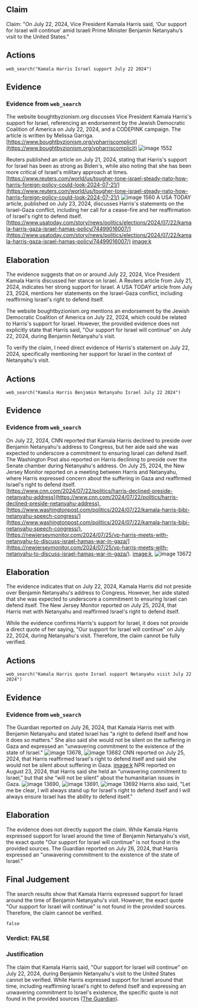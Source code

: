 ## Claim
Claim: "On July 22, 2024, Vice President Kamala Harris said, 'Our support for Israel will continue' amid Israeli Prime Minister Benjamin Netanyahu’s visit to the United States."

## Actions
```
web_search("Kamala Harris Israel support July 22 2024")
```

## Evidence
### Evidence from `web_search`
The website boughtbyzionism.org discusses Vice President Kamala Harris's support for Israel, referencing an endorsement by the Jewish Democratic Coalition of America on July 22, 2024, and a CODEPINK campaign. The article is written by Melissa Garriga. [https://www.boughtbyzionism.org/vpharriscomplicit](https://www.boughtbyzionism.org/vpharriscomplicit) ![image 1552](media/2025-07-20_10-36-1753007798-062130.jpg)

Reuters published an article on July 21, 2024, stating that Harris's support for Israel has been as strong as Biden's, while also noting that she has been more critical of Israel's military approach at times. [https://www.reuters.com/world/us/tougher-tone-israel-steady-nato-how-harris-foreign-policy-could-look-2024-07-21/](https://www.reuters.com/world/us/tougher-tone-israel-steady-nato-how-harris-foreign-policy-could-look-2024-07-21/) ![image 1560](media/2025-07-20_10-36-1753007807-426714.jpg) A USA TODAY article, published on July 23, 2024, discusses Harris's statements on the Israel-Gaza conflict, including her call for a cease-fire and her reaffirmation of Israel's right to defend itself. [https://www.usatoday.com/story/news/politics/elections/2024/07/22/kamala-harris-gaza-israel-hamas-policy/74499016007/](https://www.usatoday.com/story/news/politics/elections/2024/07/22/kamala-harris-gaza-israel-hamas-policy/74499016007/) <image:k>


## Elaboration
The evidence suggests that on or around July 22, 2024, Vice President Kamala Harris discussed her stance on Israel. A Reuters article from July 21, 2024, indicates her strong support for Israel. A USA TODAY article from July 23, 2024, mentions her statements on the Israel-Gaza conflict, including reaffirming Israel's right to defend itself.

The website boughtbyzionism.org mentions an endorsement by the Jewish Democratic Coalition of America on July 22, 2024, which could be related to Harris's support for Israel. However, the provided evidence does not explicitly state that Harris said, "Our support for Israel will continue" on July 22, 2024, during Benjamin Netanyahu's visit.

To verify the claim, I need direct evidence of Harris's statement on July 22, 2024, specifically mentioning her support for Israel in the context of Netanyahu's visit.


## Actions
```
web_search("Kamala Harris Benjamin Netanyahu Israel July 22 2024")
```

## Evidence
### Evidence from `web_search`
On July 22, 2024, CNN reported that Kamala Harris declined to preside over Benjamin Netanyahu's address to Congress, but her aide said she was expected to underscore a commitment to ensuring Israel can defend itself. The Washington Post also reported on Harris declining to preside over the Senate chamber during Netanyahu's address. On July 25, 2024, the New Jersey Monitor reported on a meeting between Harris and Netanyahu, where Harris expressed concern about the suffering in Gaza and reaffirmed Israel's right to defend itself. [https://www.cnn.com/2024/07/22/politics/harris-declined-preside-netanyahu-address](https://www.cnn.com/2024/07/22/politics/harris-declined-preside-netanyahu-address), [https://www.washingtonpost.com/politics/2024/07/22/kamala-harris-bibi-netanyahu-speech-congress/](https://www.washingtonpost.com/politics/2024/07/22/kamala-harris-bibi-netanyahu-speech-congress/), [https://newjerseymonitor.com/2024/07/25/vp-harris-meets-with-netanyahu-to-discuss-israel-hamas-war-in-gaza/](https://newjerseymonitor.com/2024/07/25/vp-harris-meets-with-netanyahu-to-discuss-israel-hamas-war-in-gaza/). <image:k>, ![image 13672](media/2025-08-31_16-36-1756658162-315993.jpg)


## Elaboration
The evidence indicates that on July 22, 2024, Kamala Harris did not preside over Benjamin Netanyahu's address to Congress. However, her aide stated that she was expected to underscore a commitment to ensuring Israel can defend itself. The New Jersey Monitor reported on July 25, 2024, that Harris met with Netanyahu and reaffirmed Israel's right to defend itself.

While the evidence confirms Harris's support for Israel, it does not provide a direct quote of her saying, "Our support for Israel will continue" on July 22, 2024, during Netanyahu's visit. Therefore, the claim cannot be fully verified.


## Actions
```
web_search("Kamala Harris quote Israel support Netanyahu visit July 22 2024")
```

## Evidence
### Evidence from `web_search`
The Guardian reported on July 26, 2024, that Kamala Harris met with Benjamin Netanyahu and stated Israel has “a right to defend itself and how it does so matters.” She also said she would not be silent on the suffering in Gaza and expressed an "unwavering commitment to the existence of the state of Israel." ![image 13678](media/2025-08-31_16-36-1756658186-449049.jpg), ![image 13682](media/2025-08-31_16-36-1756658189-380352.jpg) CNN reported on July 25, 2024, that Harris reaffirmed Israel's right to defend itself and said she would not be silent about suffering in Gaza. <image:k> NPR reported on August 23, 2024, that Harris said she held an “unwavering commitment to Israel,” but that she “will not be silent” about the humanitarian issues in Gaza. ![image 13690](media/2025-08-31_16-36-1756658198-890376.jpg), ![image 13691](media/2025-08-31_16-36-1756658199-722483.jpg), ![image 13692](media/2025-08-31_16-36-1756658200-092857.jpg) Harris also said, "Let me be clear, I will always stand up for Israel's right to defend itself and I will always ensure Israel has the ability to defend itself."


## Elaboration
The evidence does not directly support the claim. While Kamala Harris expressed support for Israel around the time of Benjamin Netanyahu's visit, the exact quote "Our support for Israel will continue" is not found in the provided sources. The Guardian reported on July 26, 2024, that Harris expressed an "unwavering commitment to the existence of the state of Israel."


## Final Judgement
The search results show that Kamala Harris expressed support for Israel around the time of Benjamin Netanyahu's visit. However, the exact quote "Our support for Israel will continue" is not found in the provided sources. Therefore, the claim cannot be verified.

`false`

### Verdict: FALSE

### Justification
The claim that Kamala Harris said, "Our support for Israel will continue" on July 22, 2024, during Benjamin Netanyahu's visit to the United States cannot be verified. While Harris expressed support for Israel around that time, including reaffirming Israel's right to defend itself and expressing an unwavering commitment to Israel's existence, the specific quote is not found in the provided sources ([The Guardian](https://www.theguardian.com/)).
